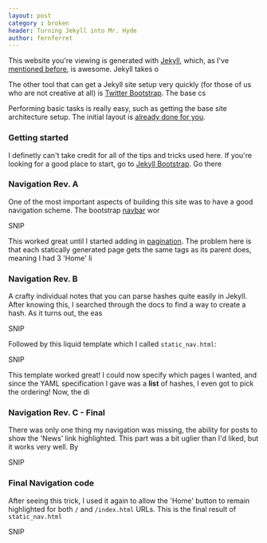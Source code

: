 ```yaml
---
layout: post
category : broken
header: Turning Jekyll into Mr. Hyde
author: fernferret
---
```


This website you're viewing is generated with [Jekyll](https://github.com/mojombo/jekyll), which, as I've [mentioned before](/news/multiverse-blog.html), is awesome. Jekyll takes o

The other tool that can get a Jekyll site setup very quickly (for those of us who are not creative at all) is [Twitter Bootstrap](http://twitter.github.com/bootstrap/). The base cs

Performing basic tasks is really easy, such as getting the base site architecture setup. The initial layout is [already done for you](https://github.com/mojombo/jekyll/wiki/Usage).

### Getting started
I definetly can't take credit for all of the tips and tricks used here. If you're looking for a good place to start, go to [Jekyll Bootstrap](http://jekyllbootstrap.com/). Go there

### Navigation Rev. A
One of the most important aspects of building this site was to have a good navigation scheme. The bootstrap [navbar](http://twitter.github.com/bootstrap/components.html#navbar) wor

SNIP

This worked great until I started adding in [pagination](). The problem here is that each statically generated page gets the same tags as its parent does, meaning I had 3 'Home' li

### Navigation Rev. B

A crafty individual notes that you can parse hashes quite easily in Jekyll. After knowing this, I searched through the docs to find a way to create a hash. As it turns out, the eas

SNIP

Followed by this liquid template which I called `static_nav.html`:

SNIP

This template worked great! I could now specify which pages I wanted, and since the YAML specification I gave was a **list** of hashes, I even got to pick the ordering! Now, the di

### Navigation Rev. C - Final
There was only one thing my navigation was missing, the ability for posts to show the 'News' link highlighted. This part was a bit uglier than I'd liked, but it works very well. By

SNIP

### Final Navigation code
After seeing this trick, I used it again to allow the 'Home' button to remain highlighted for both `/` and `/index.html` URLs. This is the final result of `static_nav.html`

SNIP
